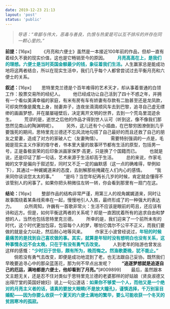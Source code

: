 ```yaml
---
date: 2019-12-23 21:13
layout: 'post'
status: 'public'
---
```


> *导语：“卑鄙与伟大，恶毒与善良，仇恨与热爱是可以互不排斥的并存在同一颗心里的。”*

**前提：**[16px]
&emsp;&emsp;《月亮和六便士》虽然是一本接近100年前的作品，但却一直有着经久不衰的现实价值，这也是它畅销至今的原因。
&emsp;&emsp;<span style="color:#009899;">**月亮高高在上，是我们的理想。六便士是当时英国金额最少的钱，象征着我们生活。**</span>人生赢家总是能成功地将这两者结合，所以在现实生活中，我们几乎每个人都曾尝试过去平衡月亮和六便士的关系。

**叙述：**[16px]
&emsp;&emsp;思特里克兰德是个百年难得的艺术天才，却从事着普通的白领工作：股票交易所的经纪人。
&emsp;&emsp;他已经成功让自己活到了四十不惑之年，并拥有一个看似美满幸福的家庭，有米有房有车有娇妻有存款有二胎甚至还是龙凤款，可却突然像是魔鬼上身，抛妻弃子，连夜坐滴滴顺风车去到巴黎，追寻自己虚无缥缈的画画梦想，并在屡屡碰壁后，决定离开文明的世界，去到一个荒岛里混迹余生。
&emsp;&emsp;荒谬的是，逝世之后他的作品才得到世人认可（听到这，像不像我们那悠然见南山的陶渊明呢）。
&emsp;&emsp;另外，这儿还有个小插曲，在巴黎穷困潦倒到几乎要饿死的期间，思特里克兰德还不忘风流地勾搭了自己最好的而且还救了自己的朋友之爱妻，造成了对方的家破人亡（友妻殉情）。
&emsp;&emsp;需要特别强调的一点是，毛姆是现实主义作家的恪守者，书本里大量的故事环节都有生活的原型，包括男一号，正是备极哀荣的后印象派画家保罗·高更，只是换了个国籍而已。
&emsp;&emsp;也就是说，还是印证了那一句话，艺术来源于生活却高于生活。
&emsp;&emsp;总的来说，作家毛姆的文字是偏向于叙述型，同时又不乏一定的幽默感（这一点的确难得，举例如下），其通过一种娓娓道来的态度，去剖解那些掩藏在人们内心的感情。
&emsp;&emsp;“我来同你谈谈您太太的事。”
&emsp;&emsp;“是吗？当您年纪再长几岁的时候，肯定就会懂得不该管别人的闲事了。如果你把头稍微往左转一转，你会看到那里有一扇门在这。

**结论：**[16px]
&emsp;&emsp;整部作品的结构非常严谨，用第三人的视角娓娓道来，同时让故事围绕着某条线索串在一起，慢慢地引人入胜，最终形成了的一种强大的表达力。
&emsp;&emsp;众所周知，许巍有一首歌非常火：生活不应该是眼前的苟且，还应该有诗和远方。但是，如何平衡这两者的关系呢？却是一直困扰着所有的追求自由和梦想的人，当然也包括思特里克兰德。
&emsp;&emsp;所幸的是，我们迎来了一个前所未有的时代，这个时代更加包容，包容每个人的梦，哪怕它偶尔不公平不正义，而我们要做的就是全力以赴，然后耐心地等风来。
&emsp;&emsp;作家王小波曾经说过，<span style="color:#009899;">**年轻的时候最痛苦的是找到自己喜欢做的事。其实，就算是年轻时没有想明白也没有关系，这种事情永远不会太晚，只在于有没有勇气去改变。**</span>
&emsp;&emsp;人到老年的陆游也曾发出这样的感慨：<span style="color:#009899;">**”少时汩于世俗，颇有所为，晚而悔之。然渔歌菱晚，犹不能止。”**</span>
&emsp;&emsp;倘若没有勇气去改变，即便是成功地混到了老，也无法跟自己妥协。既然我们早晚要追寻心中的那朵蓝莲花，那为何不早点出发呢？
&emsp;&emsp;**“追逐梦想就是追逐自己的厄运，满地都是六便士，他却看到了月亮。”**[#009899]
&emsp;&emsp;最后，虽然跟本文主题无关，还是忍不住对类似于思特里克兰德的老婆那样的好姑娘（贤良淑德又出得厅堂的英国好媳妇）说上一句公道话：<span style="color:#009899;">**如果你不够爱一个人，而他又是一个绝对的月亮主义者的话，请真的要放大眼睛(不是放大瞳孔)，谨慎选择，千万别盲目婚配——因为你要么收获一个夏天的六便士满地的繁华，要么可能收获一个冬天的贫困寒冷的孤寂。**</span>